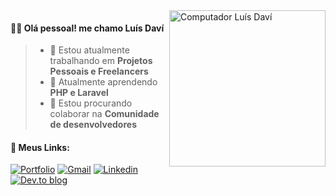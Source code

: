<img src="https://raw.githubusercontent.com/MicaelliMedeiros/micaellimedeiros/master/image/computer-illustration.png" min-width="250px" max-width="250px" width="250px" align="right" alt="Computador Luís Daví">

<h4>👋🏻 Olá pessoal! me chamo Luís Daví</h4>

> - 🔭 Estou atualmente trabalhando em <strong>Projetos Pessoais e Freelancers</strong>
> - 🌱 Atualmente aprendendo <strong>PHP e Laravel</strong>
> - 👯 Estou procurando colaborar na <strong>Comunidade de desenvolvedores</strong>


<h4> 🚀 Meus Links:</h4>

[![Portfolio](https://img.shields.io/badge/Portfolio-%23000000.svg?style=for-the-badge&logo=computer&logoColor=#FF7139)](https://luisdavi.tech)
[![Gmail](https://img.shields.io/badge/Gmail-D14836?style=for-the-badge&logo=gmail&logoColor=white)](mailto://luisdavi.contato@gmail.com)
[![Linkedin](https://img.shields.io/badge/LinkedIn-0077B5?style=for-the-badge&logo=linkedin&logoColor=white)](https://www.linkedin.com/in/luisdav1)
[![Dev.to blog](https://img.shields.io/badge/dev.to-0A0A0A?style=for-the-badge&logo=dev.to&logoColor=white)](https://dev.to/webdavi) 



